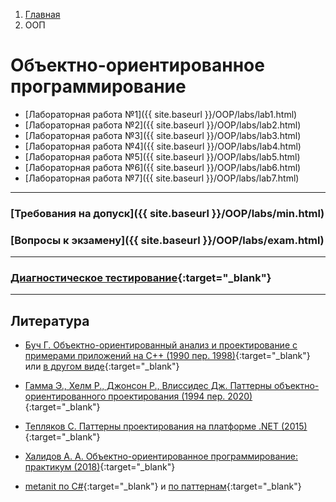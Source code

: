 <ol class="breadcrumb">
  <li class="breadcrumb-item"><a href="{{ site.baseurl }}">Главная</a></li>
  <li class="breadcrumb-item active">ООП</li>
</ol>

# Объектно-ориентированное программирование

* [Лабораторная работа №1]({{ site.baseurl }}/OOP/labs/lab1.html)
* [Лабораторная работа №2]({{ site.baseurl }}/OOP/labs/lab2.html)
* [Лабораторная работа №3]({{ site.baseurl }}/OOP/labs/lab3.html)
* [Лабораторная работа №4]({{ site.baseurl }}/OOP/labs/lab4.html)
* [Лабораторная работа №5]({{ site.baseurl }}/OOP/labs/lab5.html)
* [Лабораторная работа №6]({{ site.baseurl }}/OOP/labs/lab6.html)
* [Лабораторная работа №7]({{ site.baseurl }}/OOP/labs/lab7.html)

___

### [Требования на допуск]({{ site.baseurl }}/OOP/labs/min.html)

### [Вопросы к экзамену]({{ site.baseurl }}/OOP/labs/exam.html)

___

### [Диагностическое тестирование](https://forms.gle/B5sJcAWSqaQ3kJk58){:target="_blank"}
___

## Литература

* [Буч Г. Объектно-ориентированный анализ и проектирование
с примерами приложений на С++ (1990 пер. 1998)](https://studizba.com/pdf_reader/web/viewer.html?file=/uploads/unziped/real/226162/pdf/53537-74762.pdf){:target="_blank"} или [в другом виде](https://www.helloworld.ru/texts/comp/other/oop/index.htm){:target="_blank"}

* [Гамма Э., Хелм Р., Джонсон Р., Влиссидес Дж.
Паттерны объектно-ориентированного проектирования (1994 пер. 2020)](https://vk.com/doc626052060_652029450?hash=sWiu6hco3qGgZqq5Jr6BQuvCCpSPusrIuMHjda2KjNz&dl=jIRzZqnzJ5pEH1Y0eJoUwPaTZtc5QWZB8sfZmLZBkOT){:target="_blank"}

* [Тепляков С. Паттерны проектирования на платформе .NET (2015)](https://vk.com/doc44301783_411162088?hash=rN8STM9Ih1GjFaY6jANlsmpZEtSTWbsmAH7Rb1uKapz&dl=u7D5v4wwlR3ddUzzQGDOozsyEuIwYEHH2hWgBEu7z8H){:target="_blank"}

* [Халидов А. А. Объектно-ориентированное программирование: практикум (2018)](https://lib.kgeu.ru/irbis64r_15/scan/186%D1%8D%D0%BB.pdf){:target="_blank"}

* [metanit по C#](https://metanit.com/sharp/tutorial/){:target="_blank"} и [по паттернам](https://metanit.com/sharp/patterns/){:target="_blank"}